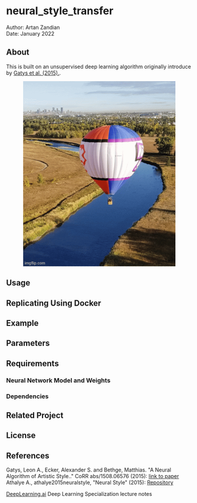 # neural_style_transfer
Author: Artan Zandian  
Date: January 2022

## About
This is built on an unsupervised deep learning algorithm originally introduce by [Gatys et al. (2015).](https://arxiv.org/abs/1508.06576). 
<p align="center">
  <img src="https://github.com/artanzand/neural_style_transfer/blob/main/examples/balloon_style.gif" />
</p>

## Usage




## Replicating Using Docker



## Example




## Parameters




## Requirements

### Neural Network Model and Weights



### Dependencies


## Related Project


## License



## References
Gatys, Leon A., Ecker, Alexander S. and Bethge, Matthias. "A Neural Algorithm of Artistic Style.." CoRR abs/1508.06576 (2015): [link to paper](https://arxiv.org/abs/1508.06576)    
Athalye A., athalye2015neuralstyle, "Neural Style" (2015): [Repository](https://github.com/anishathalye/neural-style)   

[DeepLearning.ai](https://www.deeplearning.ai/) Deep Learning Specialization lecture notes 
